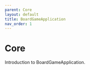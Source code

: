 ```yaml
---
parent: Core
layout: default
title: BoardGameApplication
nav_order: 1
---
```


# Core

Introduction to BoardGameApplication.

